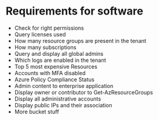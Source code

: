 # Requirements for software
- Check for right permissions
- Query licenses used
- How many resource groups are present in the tenant
- How many subscriptions
- Query and display all global admins
- Which logs are enabled in the tenant
- Top 5 most expensive Resources
- Accounts with MFA disabled
- Azure Policy Compliance Status
- Admin content to enterprise application
- Display owner or contributor to Get-AzResourceGroups
- Display all administrative accounts
- Display public IPs and their association
- More bucket stuff

